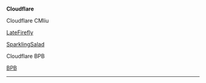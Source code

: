 **Cloudflare**

Cloudflare CMliu

[LateFirefly](https://late-firefly-9653.aliairlord.workers.dev/23fba8cf-9222-4a42-bc4a-dc4988e6f0a1)

[SparklingSalad](https://sparkling-salad-9ec7.vgeedl.workers.dev/e277a86d-d719-4c12-acc4-f0b45ea9d28e)

Cloudflare BPB

[BPB](https://8b0ezktt4rx4o-njpeukw-ecr8hrsdot.vgeedl.workers.dev/panel)

****
